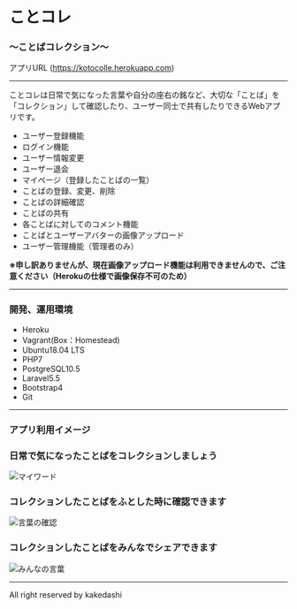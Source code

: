 # ことコレ 
### 〜ことばコレクション〜

アプリURL
(https://kotocolle.herokuapp.com)

---

ことコレは日常で気になった言葉や自分の座右の銘など、大切な「ことば」を「コレクション」して確認したり、ユーザー同士で共有したりできるWebアプリです。

- ユーザー登録機能
- ログイン機能
- ユーザー情報変更
- ユーザー退会
- マイページ（登録したことばの一覧）
- ことばの登録、変更、削除
- ことばの詳細確認
- ことばの共有
- 各ことばに対してのコメント機能
- ことばとユーザーアバターの画像アップロード
- ユーザー管理機能（管理者のみ）

**※申し訳ありませんが、現在画像アップロード機能は利用できませんので、ご注意ください（Herokuの仕様で画像保存不可のため）**

---

### 開発、運用環境
- Heroku
- Vagrant(Box：Homestead)
- Ubuntu18.04 LTS
- PHP7
- PostgreSQL10.5
- Laravel5.5
- Bootstrap4
- Git

---

### アプリ利用イメージ

### 日常で気になったことばをコレクションしましょう

![マイワード](https://kotocolle.herokuapp.com/images/top_image_1.jpg)

### コレクションしたことばをふとした時に確認できます

![言葉の確認](https://kotocolle.herokuapp.com/images/top_image_2.jpg)

### コレクションしたことばをみんなでシェアできます

![みんなの言葉](https://kotocolle.herokuapp.com/images/top_image_3.jpg)

---

All right reserved by kakedashi